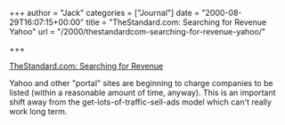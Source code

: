+++
author = "Jack"
categories = ["Journal"]
date = "2000-08-29T16:07:15+00:00"
title = "TheStandard.com: Searching for Revenue Yahoo"
url = "/2000/thestandardcom-searching-for-revenue-yahoo/"

+++

[TheStandard.com: Searching for Revenue][1]

Yahoo and other "portal" sites are beginning to charge companies to be listed (within a reasonable amount of time, anyway). This is an important shift away from the get-lots-of-traffic-sell-ads model which can't really work long term.

 [1]: http://web.archive.org/web/20030623103335/http://www.thestandard.com:80/article/display/0,1151,18023,00.html